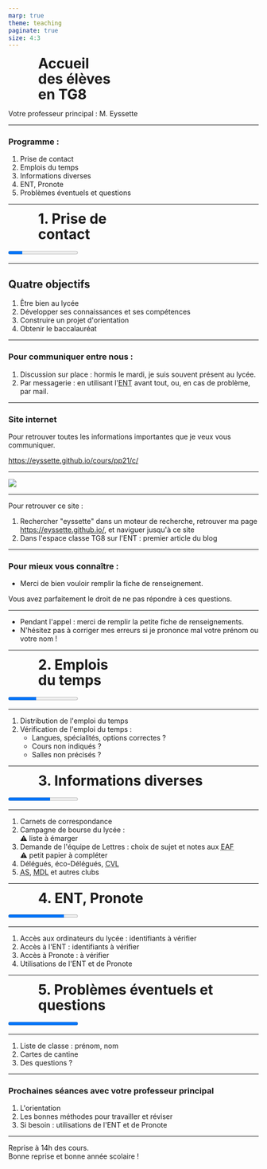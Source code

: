 ```yaml
---
marp: true
theme: teaching
paginate: true
size: 4:3
---
```


<!-- _class: titre -->
<style scoped>
h1 {margin:10px 60px; line-height:1.1em}
</style>

# Accueil <br>des élèves<br> en TG8<!-- fit -->
Votre professeur principal :
M. Eyssette

---
<!-- _class:  -->

### Programme :

1. Prise de contact
2. Emplois du temps
3. Informations diverses
4. ENT, Pronote
5. Problèmes éventuels et questions

---
<!-- _class: partie -->
<style scoped>
h1 {margin:0 60px}
</style>
# 1. Prise de<br> contact <!-- fit -->
<progress max="5" value="1"></progress>

---
<!-- _class:  -->
## Quatre objectifs

1) Être bien au lycée
1) Développer ses connaissances et ses compétences
1) Construire un projet d'orientation
1) Obtenir le baccalauréat


---
<!-- _class:  -->

### Pour communiquer entre nous :
1. Discussion sur place : hormis le mardi, je suis souvent présent au lycée.
2. Par messagerie : en utilisant l'<abbr title="Environnement Numérique de Travail">ENT</abbr> avant tout, ou, en cas de problème, par mail.


---
<!-- _class:  -->

### Site internet

Pour retrouver toutes les informations importantes que je veux vous communiquer.

https://eyssette.github.io/cours/pp21/c/

---
<!-- _class: i1t0 pp -->

![](https://i.ibb.co/rwQz1yQ/qc-code-pp21-tg8.png)


---
<!-- _class:  -->

Pour retrouver ce site : 
1. Rechercher "eyssette" dans un moteur de recherche, retrouver ma page https://eyssette.github.io/, et naviguer jusqu'à ce site
2. Dans l'espace classe TG8 sur l'ENT : premier article du blog




---
<!-- _class:  -->
### Pour mieux vous connaître :

- Merci de bien vouloir remplir la fiche de renseignement. 

Vous avez parfaitement le droit de ne pas répondre à ces questions.


---
<!-- _class: definition -->
- Pendant l'appel : merci de remplir la petite fiche de renseignements.
- N'hésitez pas à corriger mes erreurs si je prononce mal votre prénom ou votre nom !

---
<!-- _class: partie -->
<style scoped>
h1 {margin:0 60px}
</style>
# 2. Emplois<br> du temps <!-- fit -->
<progress max="5" value="2"></progress>

---
<!-- _class:  -->
1. Distribution de l'emploi du temps
1. Vérification de l'emploi du temps :
	- Langues, spécialités, options correctes ?
	- Cours non indiqués ?
	- Salles non précisés ?


---
<!-- _class: partie -->
# 3. Informations diverses
<progress max="5" value="3"></progress>

---
<!-- _class:  -->
1) Carnets de correspondance
1) Campagne de bourse du lycée : <br>:warning: liste à émarger
1) Demande de l'équipe de Lettres : choix de sujet et notes aux <abbr title="Épreuves Anticipées de Français">EAF</abbr><br>:warning: petit papier à compléter
1) Délégués, éco-Délégués, <abbr title="Conseil de la Vie Lycéenne">CVL</abbr>
1) <abbr title="Association sportive">AS</abbr>, <abbr title="Maison des Lycéens">MDL</abbr> et autres clubs

---
<!-- _class: partie -->
# 4. ENT, Pronote
<progress max="5" value="4"></progress>

---
<!-- _class:  -->

1. Accès aux ordinateurs du lycée : identifiants à vérifier
2. Accès à l'ENT : identifiants à vérifier
3. Accès à Pronote : à vérifier
4. Utilisations de l'ENT et de Pronote

<!-- Faire une séance d'AP à part sur l'ENT et Pronote -->
<!-- Faire au moins le point sur les usages essentiels : messagerie + cahier de texte + travail à rendre + espaces de travail ; utiliser élève fictif ? -->

---
<!-- _class: partie -->
# 5. Problèmes éventuels et questions
<progress max="5" value="5"></progress>

---
<!-- _class:  -->

1. Liste de classe : prénom, nom
2. Cartes de cantine
3. Des questions ?


---
<!-- _class:  -->

### Prochaines séances avec votre professeur principal

1. L'orientation
2. Les bonnes méthodes pour travailler et réviser
3. Si besoin : utilisations de l'ENT et de Pronote

---
<!-- _class: definition -->

Reprise à 14h des cours.<br>
Bonne reprise et bonne année scolaire !